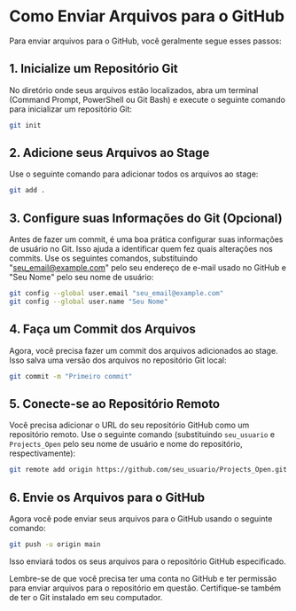 # Como Enviar Arquivos para o GitHub

Para enviar arquivos para o GitHub, você geralmente segue esses passos:

## 1. Inicialize um Repositório Git

No diretório onde seus arquivos estão localizados, abra um terminal (Command Prompt, PowerShell ou Git Bash) e execute o seguinte comando para inicializar um repositório Git:

```bash
git init
```

## 2. Adicione seus Arquivos ao Stage

Use o seguinte comando para adicionar todos os arquivos ao stage:

```bash
git add .
```

## 3. Configure suas Informações do Git (Opcional)

Antes de fazer um commit, é uma boa prática configurar suas informações de usuário no Git. Isso ajuda a identificar quem fez quais alterações nos commits. Use os seguintes comandos, substituindo "seu_email@example.com" pelo seu endereço de e-mail usado no GitHub e "Seu Nome" pelo seu nome de usuário:

```bash
git config --global user.email "seu_email@example.com"
git config --global user.name "Seu Nome"
```

## 4. Faça um Commit dos Arquivos

Agora, você precisa fazer um commit dos arquivos adicionados ao stage. Isso salva uma versão dos arquivos no repositório Git local:

```bash
git commit -m "Primeiro commit"
```

## 5. Conecte-se ao Repositório Remoto

Você precisa adicionar o URL do seu repositório GitHub como um repositório remoto. Use o seguinte comando (substituindo `seu_usuario` e `Projects_Open` pelo seu nome de usuário e nome do repositório, respectivamente):

```bash
git remote add origin https://github.com/seu_usuario/Projects_Open.git
```

## 6. Envie os Arquivos para o GitHub

Agora você pode enviar seus arquivos para o GitHub usando o seguinte comando:

```bash
git push -u origin main
```

Isso enviará todos os seus arquivos para o repositório GitHub especificado.

Lembre-se de que você precisa ter uma conta no GitHub e ter permissão para enviar arquivos para o repositório em questão. Certifique-se também de ter o Git instalado em seu computador.
